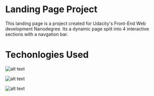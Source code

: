 # Landing Page Project

This landing page is a project created for Udacity's Front-End Web development Nanodegree. Its a dynamic page split into 4 interactive sections with a navgation bar.

# Techonlogies Used

![alt text](https://upload.wikimedia.org/wikipedia/commons/thumb/9/99/Unofficial_JavaScript_logo_2.svg/1024px-Unofficial_JavaScript_logo_2.svg.png "Java script")

![alt text](https://upload.wikimedia.org/wikipedia/commons/thumb/6/61/HTML5_logo_and_wordmark.svg/512px-HTML5_logo_and_wordmark.svg.png "HTML")

![alt text](https://upload.wikimedia.org/wikipedia/commons/thumb/6/62/CSS3_logo.svg/800px-CSS3_logo.svg.png "CSS")
